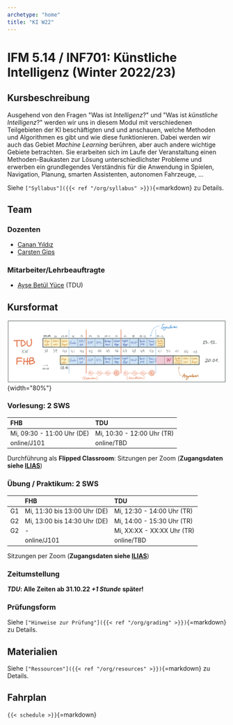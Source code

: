 ```yaml
---
archetype: "home"
title: "KI W22"
---
```



# IFM 5.14 / INF701: Künstliche Intelligenz (Winter 2022/23)

## Kursbeschreibung

Ausgehend von den Fragen "Was ist _Intelligenz_?" und "Was ist _künstliche Intelligenz_?"
werden wir uns in diesem Modul mit verschiedenen Teilgebieten der KI beschäftigten und
und anschauen, welche Methoden und Algorithmen es gibt und wie diese funktionieren. Dabei
werden wir auch das Gebiet _Machine Learning_ berühren, aber auch andere wichtige Gebiete
betrachten. Sie erarbeiten sich im Laufe der Veranstaltung einen Methoden-Baukasten zur
Lösung unterschiedlichster Probleme und erwerben ein grundlegendes Verständnis für die
Anwendung in Spielen, Navigation, Planung, smarten Assistenten, autonomen Fahrzeuge, ...

Siehe `["Syllabus"]({{< ref "/org/syllabus" >}})`{=markdown} zu Details.


## Team

### Dozenten

-   [Canan Yıldız](mailto:canan.yildiz@tau.edu.tr)
-   [Carsten Gips](https://www.fh-bielefeld.de/minden/ueber-uns/personenverzeichnis/carsten-gips)

### Mitarbeiter/Lehrbeauftragte

-   [Ayşe Betül Yüce](https://github.com/aysebetul) (TDU)


## Kursformat

![](images/fahrplan_v3.png){width="80%"}

### Vorlesung: 2 SWS

| FHB                        | TDU                        |
|:---------------------------|:---------------------------|
| Mi, 09:30 - 11:00 Uhr (DE) | Mi, 10:30 - 12:00 Uhr (TR) |
| online/J101                | online/TBD                 |

Durchführung als **Flipped Classroom**: Sitzungen per Zoom (**Zugangsdaten siehe [ILIAS]**)

### Übung / Praktikum: 2 SWS

|    | FHB                          | TDU                        |
|:---|:-----------------------------|:---------------------------|
| G1 | Mi, 11:30 bis 13:00 Uhr (DE) | Mi, 12:30 - 14:00 Uhr (TR) |
| G2 | Mi, 13:00 bis 14:30 Uhr (DE) | Mi, 14:00 - 15:30 Uhr (TR) |
| G2 | -                            | Mi, XX:XX - XX:XX Uhr (TR) |
|    | online/J101                  | online/TBD                 |

Sitzungen per Zoom (**Zugangsdaten siehe [ILIAS]**)

### Zeitumstellung

**_TDU_: Alle Zeiten ab 31.10.22 _+1 Stunde_ später!**

[ILIAS]: https://www.fh-bielefeld.de/elearning/goto.php?target=crs_1091712&client_id=FH-Bielefeld

### Prüfungsform

Siehe `["Hinweise zur Prüfung"]({{< ref "/org/grading" >}})`{=markdown} zu Details.


## Materialien

Siehe `["Ressourcen"]({{< ref "/org/resources" >}})`{=markdown} zu Details.


## Fahrplan

`{{< schedule >}}`{=markdown}
